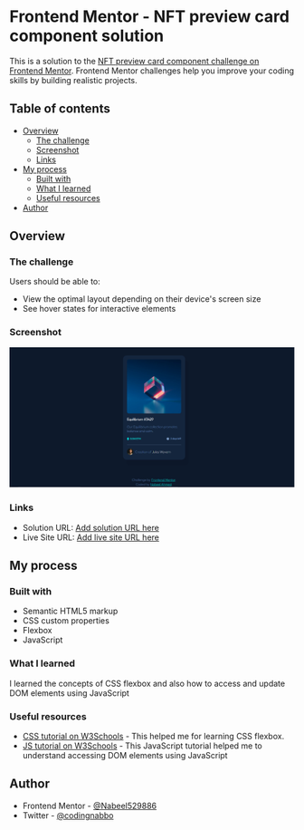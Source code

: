 # Frontend Mentor - NFT preview card component solution

This is a solution to the [NFT preview card component challenge on Frontend Mentor](https://www.frontendmentor.io/challenges/nft-preview-card-component-SbdUL_w0U). Frontend Mentor challenges help you improve your coding skills by building realistic projects. 

## Table of contents

- [Overview](#overview)
  - [The challenge](#the-challenge)
  - [Screenshot](#screenshot)
  - [Links](#links)
- [My process](#my-process)
  - [Built with](#built-with)
  - [What I learned](#what-i-learned)
  - [Useful resources](#useful-resources)
- [Author](#author)


## Overview

### The challenge

Users should be able to:

- View the optimal layout depending on their device's screen size
- See hover states for interactive elements

### Screenshot

![Output Screenshot](./screenshot.png)

### Links

- Solution URL: [Add solution URL here](https://github.com/Nabeel529886/NFT-preview-Card-component)
- Live Site URL: [Add live site URL here](https://nabeel529886.github.io/NFT-preview-Card-component/)

## My process

### Built with

- Semantic HTML5 markup
- CSS custom properties
- Flexbox
- JavaScript


### What I learned

I learned the concepts of CSS flexbox and also how to access and update DOM elements using JavaScript 


### Useful resources

- [CSS tutorial on W3Schools](https://www.w3schools.com/css/default.asp) - This helped me for learning CSS flexbox.
- [JS tutorial on W3Schools](https://www.w3schools.com/js/default.asp) - This JavaScript tutorial helped me to understand accessing DOM elements using JavaScript


## Author

- Frontend Mentor - [@Nabeel529886](https://www.frontendmentor.io/profile/Nabeel529886)
- Twitter - [@codingnabbo](https://www.twitter.com/codingnabbo)

